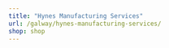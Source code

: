 ```yaml
---
title: "Hynes Manufacturing Services"
url: /galway/hynes-manufacturing-services/
shop: shop
---
```

